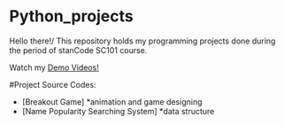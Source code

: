 # Python_projects
Hello there!/
This repository holds my programming projects done during the period of stanCode SC101 course.

Watch my [Demo Videos!](https://drive.google.com/drive/folders/1Gi3bn9qPW_gR0ISyGzVPLd5Bztdvd7rF?fbclid=IwAR36BW3v_bHn-Idsh-0_ROSWLwrXOzoervZId25OOzH2LX4b6FCGDfULdDg)

#Project Source Codes:
* [Breakout Game]
  *animation and game designing
* [Name Popularity Searching System]
  *data structure
